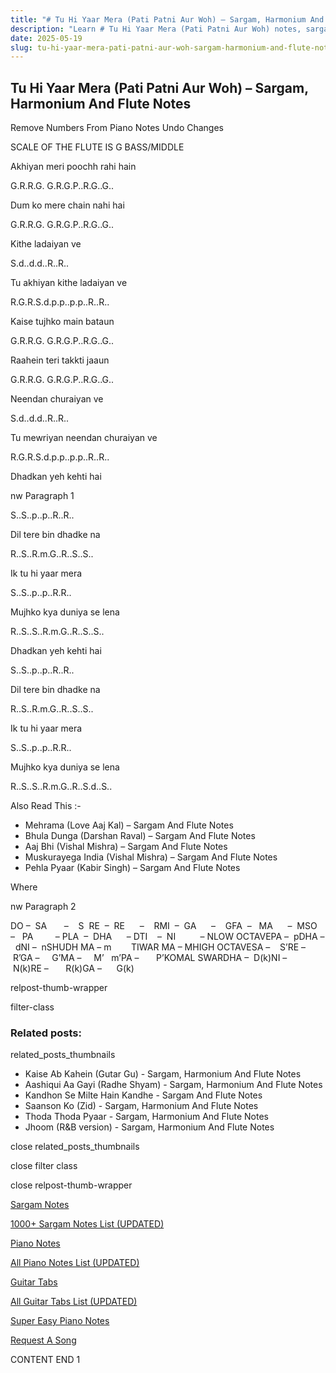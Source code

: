 ```yaml
---
title: "# Tu Hi Yaar Mera (Pati Patni Aur Woh) – Sargam, Harmonium And Flute Notes"
description: "Learn # Tu Hi Yaar Mera (Pati Patni Aur Woh) notes, sargam, harmonium notations and flute notes. Easy step-by-step tutorial for beginners."
date: 2025-05-19
slug: tu-hi-yaar-mera-pati-patni-aur-woh-sargam-harmonium-and-flute-notes
---
```


## Tu Hi Yaar Mera (Pati Patni Aur Woh) – Sargam, Harmonium And Flute Notes

Remove Numbers From Piano Notes
Undo Changes

SCALE OF THE FLUTE IS G BASS/MIDDLE

Akhiyan meri poochh rahi hain

G.R.R.G. G.R.G.P..R.G..G..

Dum ko mere chain nahi hai

G.R.R.G. G.R.G.P..R.G..G..

Kithe ladaiyan ve

S.d..d.d..R..R..

Tu akhiyan kithe ladaiyan ve

R.G.R.S.d.p.p..p.p..R..R..

Kaise tujhko main bataun

G.R.R.G. G.R.G.P..R.G..G..

Raahein teri takkti jaaun

G.R.R.G. G.R.G.P..R.G..G..

Neendan churaiyan ve

S.d..d.d..R..R..

Tu mewriyan neendan churaiyan ve

R.G.R.S.d.p.p..p.p..R..R..

Dhadkan yeh kehti hai

nw Paragraph 1

S..S..p..p..R..R..

Dil tere bin dhadke na

R..S..R.m.G..R..S..S..

Ik tu hi yaar mera

S..S..p..p..R.R..

Mujhko kya duniya se lena

R..S..S..R.m.G..R..S..S..

Dhadkan yeh kehti hai

S..S..p..p..R..R..

Dil tere bin dhadke na

R..S..R.m.G..R..S..S..

Ik tu hi yaar mera

S..S..p..p..R.R..

Mujhko kya duniya se lena

R..S..S..R.m.G..R..S.d..S..

Also Read This :-

* Mehrama (Love Aaj Kal) – Sargam And Flute Notes
* Bhula Dunga (Darshan Raval) – Sargam And Flute Notes
* Aaj Bhi (Vishal Mishra) – Sargam And Flute Notes
* Muskurayega India (Vishal Mishra) – Sargam And Flute Notes
* Pehla Pyaar (Kabir Singh) – Sargam And Flute Notes

Where

nw Paragraph 2

DO –  SA       –    S  RE  –  RE      –    RMI  –  GA      –    GFA  –   MA      –  MSO  –   PA         – PLA  –  DHA      – DTI    –  NI          – NLOW OCTAVEPA –  pDHA –  dNI –  nSHUDH MA – m        TIWAR MA – MHIGH OCTAVESA –    S’RE –     R’GA –     G’MA –     M’   m’PA –       P’KOMAL SWARDHA –  D(k)NI –       N(k)RE –       R(k)GA –      G(k)

relpost-thumb-wrapper

filter-class

### Related posts:

related_posts_thumbnails

* Kaise Ab Kahein (Gutar Gu) - Sargam, Harmonium And Flute Notes
* Aashiqui Aa Gayi (Radhe Shyam) - Sargam, Harmonium And Flute Notes
* Kandhon Se Milte Hain Kandhe - Sargam And Flute Notes
* Saanson Ko (Zid) - Sargam, Harmonium And Flute Notes
* Thoda Thoda Pyaar - Sargam, Harmonium And Flute Notes
* Jhoom (R&B version) - Sargam, Harmonium And Flute Notes

close related_posts_thumbnails

close filter class

close relpost-thumb-wrapper

[Sargam Notes](/sargam-notes.html)

[1000+ Sargam Notes List (UPDATED)](/all-songs-list-sargam-notes.html)

[Piano Notes](/piano-notes.html)

[All Piano Notes List (UPDATED)](/all-songs-list-piano-notes.html)

[Guitar Tabs](/guitar-tabs.html)

[All Guitar Tabs List (UPDATED)](/all-songs-list-guitar-tabs.html)

[Super Easy Piano Notes](https://studywall.in/)

[Request A Song](/request-a-song.html)

CONTENT END 1

